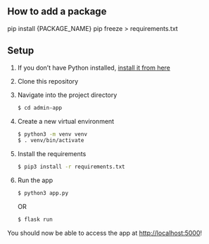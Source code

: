 ## How to add a package
pip install {PACKAGE_NAME}
pip freeze > requirements.txt

## Setup

1. If you don’t have Python installed, [install it from here](https://www.python.org/downloads/)

2. Clone this repository

3. Navigate into the project directory

   ```bash
   $ cd admin-app
   ```

4. Create a new virtual environment

   ```bash
   $ python3 -m venv venv
   $ . venv/bin/activate
   ```

5. Install the requirements

   ```bash
   $ pip3 install -r requirements.txt
   ```

6. Run the app

   ```bash
   $ python3 app.py
   ```

   OR

   ```bash
   $ flask run
   ```

You should now be able to access the app at [http://localhost:5000](http://localhost:5000)!